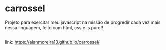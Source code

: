 # carrossel

Projeto para exercitar meu javascript na missão de progredir cada vez mais nessa linguagem, feito com html, css e js puro!!
##
link: https://alanmoreira13.github.io/carrossel/
